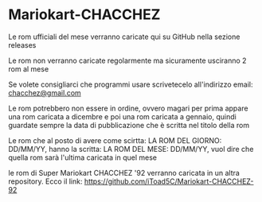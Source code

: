 # Mariokart-CHACCHEZ

Le rom ufficiali del mese verranno caricate qui su GitHub nella sezione releases

Le rom non verranno caricate regolarmente ma sicuramente usciranno 2 rom al mese

Se volete consigliarci che programmi usare scrivetecelo all'indirizzo email: chacchez@gmail.com

Le rom potrebbero non essere in ordine, ovvero magari per prima appare una rom caricata a dicembre e poi una rom caricata a gennaio, quindi guardate sempre la data di pubblicazione che è scritta nel titolo della rom

Le rom che al posto di avere come scirtta: LA ROM DEL GIORNO: DD/MM/YY, hanno la scritta: LA ROM DEL MESE: DD/MM/YY, vuol dire che quella rom sarà l'ultima caricata in quel mese

le rom di Super Mariokart CHACCHEZ '92 verranno caricata in un altra repository. Ecco il link: https://github.com/iToad5C/Mariokart-CHACCHEZ-92
